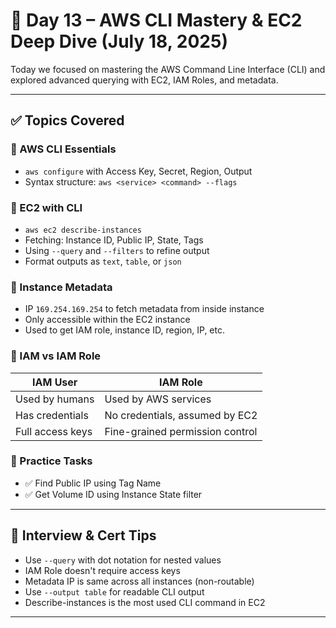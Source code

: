 # 🧠 Day 13 – AWS CLI Mastery & EC2 Deep Dive (July 18, 2025)

Today we focused on mastering the AWS Command Line Interface (CLI) and explored advanced querying with EC2, IAM Roles, and metadata.

---

## ✅ Topics Covered

### 🔹 AWS CLI Essentials
- `aws configure` with Access Key, Secret, Region, Output
- Syntax structure: `aws <service> <command> --flags`

### 🔹 EC2 with CLI
- `aws ec2 describe-instances`
- Fetching: Instance ID, Public IP, State, Tags
- Using `--query` and `--filters` to refine output
- Format outputs as `text`, `table`, or `json`

### 🔹 Instance Metadata
- IP `169.254.169.254` to fetch metadata from inside instance
- Only accessible within the EC2 instance
- Used to get IAM role, instance ID, region, IP, etc.

### 🔹 IAM vs IAM Role
| IAM User         | IAM Role                          |
|------------------|------------------------------------|
| Used by humans   | Used by AWS services               |
| Has credentials  | No credentials, assumed by EC2     |
| Full access keys | Fine-grained permission control    |

### 🔹 Practice Tasks
- ✅ Find Public IP using Tag Name
- ✅ Get Volume ID using Instance State filter

---

## 🧠 Interview & Cert Tips
- Use `--query` with dot notation for nested values
- IAM Role doesn't require access keys
- Metadata IP is same across all instances (non-routable)
- Use `--output table` for readable CLI output
- Describe-instances is the most used CLI command in EC2

---

